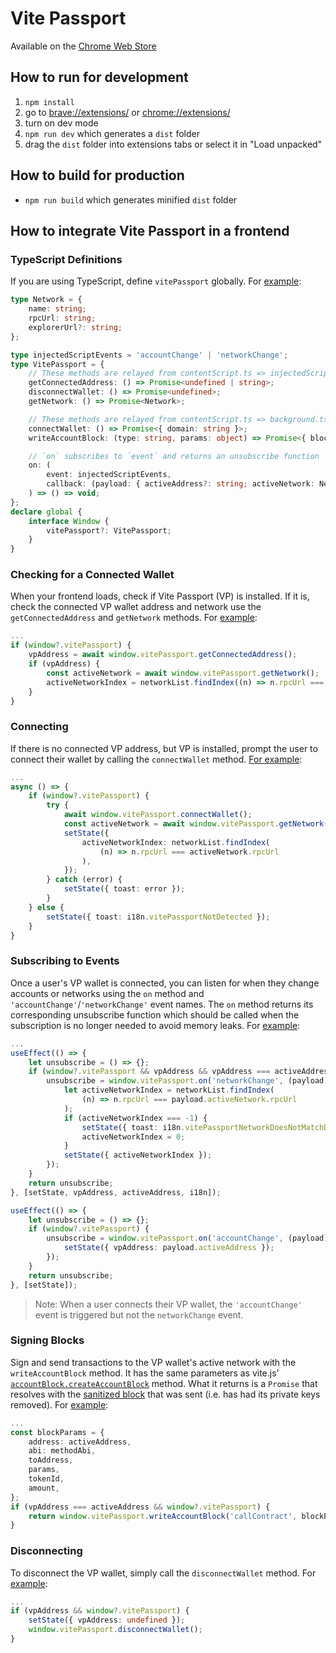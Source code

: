 # Vite Passport

Available on the [Chrome Web Store](https://chrome.google.com/webstore/detail/vite-passport/eckbjklobbepbbcklkjjgkkkpdakglmf)

## How to run for development
1. `npm install`
2. go to [brave://extensions/](brave://extensions/) or [chrome://extensions/](chrome://extensions/)
3. turn on dev mode
4. `npm run dev` which generates a `dist` folder
5. drag the `dist` folder into extensions tabs or select it in "Load unpacked"

## How to build for production
- `npm run build` which generates minified `dist` folder

## How to integrate Vite Passport in a frontend
### TypeScript Definitions
If you are using TypeScript, define `vitePassport` globally. For [example](https://github.com/vitelabs/vite-express/blob/d3d28f010e1d6994928d1975d0f5f5dc2ad0b691/frontend/src/utils/types.ts#L33):
```ts
type Network = {
	name: string;
	rpcUrl: string;
	explorerUrl?: string;
};

type injectedScriptEvents = 'accountChange' | 'networkChange';
type VitePassport = {
	// These methods are relayed from contentScript.ts => injectedScript.ts
	getConnectedAddress: () => Promise<undefined | string>;
	disconnectWallet: () => Promise<undefined>;
	getNetwork: () => Promise<Network>;

	// These methods are relayed from contentScript.ts => background.ts => popup => contentScript.ts => injectedScript.ts
	connectWallet: () => Promise<{ domain: string }>;
	writeAccountBlock: (type: string, params: object) => Promise<{ block: AccountBlockBlock }>;

	// `on` subscribes to `event` and returns an unsubscribe function
	on: (
		event: injectedScriptEvents,
		callback: (payload: { activeAddress?: string; activeNetwork: Network }) => void
	) => () => void;
};
declare global {
	interface Window {
		vitePassport?: VitePassport;
	}
}
```

### Checking for a Connected Wallet
When your frontend loads, check if Vite Passport (VP) is installed. If it is, check the connected VP wallet address and network use the `getConnectedAddress` and `getNetwork` methods. For [example](https://github.com/vitelabs/vite-express/blob/d3d28f010e1d6994928d1975d0f5f5dc2ad0b691/frontend/src/components/App.tsx#L21):
```ts
...
if (window?.vitePassport) {
	vpAddress = await window.vitePassport.getConnectedAddress();
	if (vpAddress) {
		const activeNetwork = await window.vitePassport.getNetwork();
		activeNetworkIndex = networkList.findIndex((n) => n.rpcUrl === activeNetwork.rpcUrl);
	}
}
```

### Connecting
If there is no connected VP address, but VP is installed, prompt the user to connect their wallet by calling the `connectWallet` method. [For example](https://github.com/vitelabs/vite-express/blob/d3d28f010e1d6994928d1975d0f5f5dc2ad0b691/frontend/src/containers/ConnectWalletButton.tsx#L74):
```ts
...
async () => {
	if (window?.vitePassport) {
		try {
			await window.vitePassport.connectWallet();
			const activeNetwork = await window.vitePassport.getNetwork();
			setState({
				activeNetworkIndex: networkList.findIndex(
					(n) => n.rpcUrl === activeNetwork.rpcUrl
				),
			});
		} catch (error) {
			setState({ toast: error });
		}
	} else {
		setState({ toast: i18n.vitePassportNotDetected });
	}
}
```

### Subscribing to Events
Once a user's VP wallet is connected, you can listen for when they change accounts or networks using the `on` method and `'accountChange'`/`'networkChange'` event names. The `on` method returns its corresponding unsubscribe function which should be called when the subscription is no longer needed to avoid memory leaks. For [example](https://github.com/vitelabs/vite-express/blob/d3d28f010e1d6994928d1975d0f5f5dc2ad0b691/frontend/src/containers/PageContainer.tsx#L46):
```ts
...
useEffect(() => {
	let unsubscribe = () => {};
	if (window?.vitePassport && vpAddress && vpAddress === activeAddress) {
		unsubscribe = window.vitePassport.on('networkChange', (payload) => {
			let activeNetworkIndex = networkList.findIndex(
				(n) => n.rpcUrl === payload.activeNetwork.rpcUrl
			);
			if (activeNetworkIndex === -1) {
				setState({ toast: i18n.vitePassportNetworkDoesNotMatchDappNetworkUrl });
				activeNetworkIndex = 0;
			}
			setState({ activeNetworkIndex });
		});
	}
	return unsubscribe;
}, [setState, vpAddress, activeAddress, i18n]);

useEffect(() => {
	let unsubscribe = () => {};
	if (window?.vitePassport) {
		unsubscribe = window.vitePassport.on('accountChange', (payload) => {
			setState({ vpAddress: payload.activeAddress });
		});
	}
	return unsubscribe;
}, [setState]);
```
> Note: When a user connects their VP wallet, the `'accountChange'` event is triggered but not the `networkChange` event.

### Signing Blocks
Sign and send transactions to the VP wallet's active network with the `writeAccountBlock` method. It has the same parameters as vite.js' [`accountBlock.createAccountBlock`](https://docs.vite.org/vuilder-docs/SDK/vitejs/account-block/#createaccountblock) method. What it returns is a `Promise` that resolves with the [sanitized block](https://github.com/vitelabs/vite-passport/blob/main/src/components/TransactionModal.tsx#L249) that was sent (i.e. has had its private keys removed). For [example](https://github.com/vitelabs/vite-express/blob/d3d28f010e1d6994928d1975d0f5f5dc2ad0b691/frontend/src/containers/Router.tsx#L142):
```ts
...
const blockParams = {
	address: activeAddress,
	abi: methodAbi,
	toAddress,
	params,
	tokenId,
	amount,
};
if (vpAddress === activeAddress && window?.vitePassport) {
	return window.vitePassport.writeAccountBlock('callContract', blockParams);
}
```

### Disconnecting
To disconnect the VP wallet, simply call the `disconnectWallet` method. For [example](https://github.com/vitelabs/vite-express/blob/7ca5da54019acd8874a271ff3d5782e58dbd8ed7/frontend/src/containers/ConnectWalletButton.tsx#L40):
```ts
...
if (vpAddress && window?.vitePassport) {
	setState({ vpAddress: undefined });
	window.vitePassport.disconnectWallet();
}
```